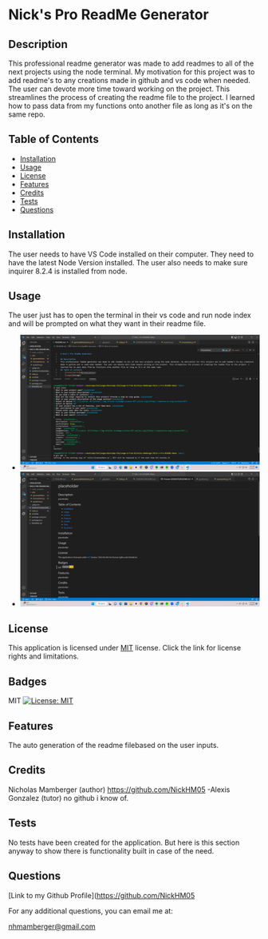 # Nick's Pro ReadMe Generator

## Description
This professional readme generator was made to add readmes to all of the next projects using the node terminal. My motivation for this project was to add readme's to any creations made in github and vs code when needed. The user can devote more time toward working on the project. This streamlines the process of creating the readme file to the project. I learned how to pass data from my functions onto another file as long as it's on the same repo. 
## Table of Contents
  - [Installation](#installation)
  - [Usage](#usage)
  - [License](#license)
  - [Features](#features)
  - [Credits](#credits)
  - [Tests](#tests)
  - [Questions](#questions)

## Installation
The user needs to have VS Code installed on their computer. They need to have the latest Node Version installed. The user also needs to make sure inquirer 8.2.4 is installed from node. 

## Usage
The user just has to open the terminal in their vs code and run node index and will be prompted on what they want in their readme file.
- ![Screenshot of the Questionaire in Node](./screenshots/Screenshot%20(223).png)
- ![Screenshot of the Generated README.md file](./screenshots/Screenshot%20(224).png)
## License 
  This application is licensed under [MIT](https://opensource.org/licenses/MIT) license. Click the link for license rights and limitations.
## Badges
MIT [![License: MIT](https://img.shields.io/badge/License-MIT-yellow.svg)](https://opensource.org/licenses/MIT)

## Features
The auto generation of the readme filebased on the user inputs.

## Credits
Nicholas Mamberger (author) https://github.com/NickHM05 -Alexis Gonzalez (tutor) no github i know of.

## Tests
No tests have been created for the application. But here is this section anyway to show there is functionality built in case of the need. 

## Questions
[Link to my Github Profile](https://github.com/NickHM05

For any additional questions, you can email me at:

nhmamberger@gmail.com
